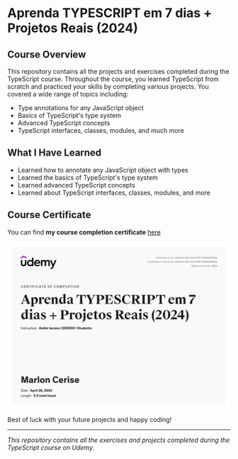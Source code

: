 # Aprenda TYPESCRIPT em 7 dias + Projetos Reais (2024)

## Course Overview

This repository contains all the projects and exercises completed during the TypeScript course. Throughout the course, you learned TypeScript from scratch and practiced your skills by completing various projects. You covered a wide range of topics including:

- Type annotations for any JavaScript object
- Basics of TypeScript's type system
- Advanced TypeScript concepts
- TypeScript interfaces, classes, modules, and much more

## What I Have Learned

- Learned how to annotate any JavaScript object with types
- Learned the basics of TypeScript's type system
- Learned advanced TypeScript concepts
- Learned about TypeScript interfaces, classes, modules, and more

## Course Certificate

You can find **my course completion certificate** [here](https://udemy-certificate.s3.amazonaws.com/pdf/UC-cfa42dc5-bf0e-4ea7-b991-05029b974ba3.pdf)

![Certificate](UC-cfa42dc5-bf0e-4ea7-b991-05029b974ba3.jpg)

Best of luck with your future projects and happy coding!

---

*This repository contains all the exercises and projects completed during the TypeScript course on Udemy.*